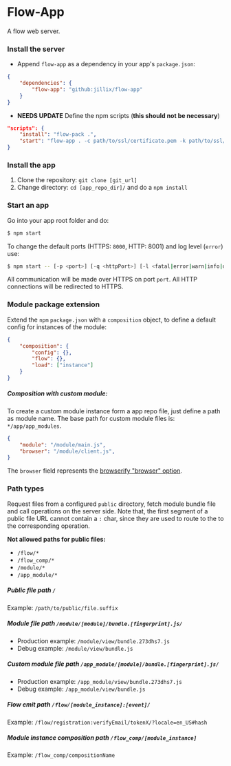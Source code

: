 Flow-App
======

A flow web server.

### Install the server

* Append `flow-app` as a dependency in your app's `package.json`:
```json
{
    "dependencies": {
        "flow-app": "github:jillix/flow-app"
    }
}
```
* **NEEDS UPDATE** Define the npm scripts (**this should not be necessary**)

```json
"scripts": {
    "install": "flow-pack .",
    "start": "flow-app . -c path/to/ssl/certificate.pem -k path/to/ssl/key.pem",
}
```

### Install the app

1. Clone the repository: `git clone [git_url]`
2. Change directory: `cd [app_repo_dir]/` and do a `npm install`

### Start an app

Go into your app root folder and do:

```sh
$ npm start
```

To change the default ports (HTTPS: `8000`, HTTP: 8001) and log level (`error`) use:

```sh
$ npm start -- [-p <port>] [-q <httpPort>] [-l <fatal|error|warn|info|debug|trace>]
```

All communication will be made over HTTPS on port `port`. All HTTP connections will be redirected to HTTPS.

### Module package extension

Extend the `npm` `package.json` with a `composition` object, to define a default config for instances of the module:

```json
{
    "composition": {
        "config": {},
        "flow": {},
        "load": ["instance"]
    }
}
```

##### Composition with custom module:

To create a custom module instance form a app repo file, just define a path as module name.
The base path for custom module files is: `*/app/app_modules`. 

```json
{
    "module": "/module/main.js",
    "browser": "/module/client.js",
}
```

The `browser` field represents the [browserify "browser" option](https://github.com/substack/node-browserify#browser-field).

### Path types

Request files from a configured `public` directory, fetch module bundle file and call operations on the server side.
Note that, the first segment of a public file URL cannot contain a `:` char, since they are used to route to the to the corresponding operation.

**Not allowed paths for public files:**
* `/flow/*`
* `/flow_comp/*`
* `/module/*`
* `/app_module/*`

##### Public file path `/`

Example: `/path/to/public/file.suffix`

##### Module file path `/module/[module]/bundle.[fingerprint].js/`

* Production example: `/module/view/bundle.273dhs7.js`
* Debug example: `/module/view/bundle.js`

##### Custom module file path `/app_module/[module]/bundle.[fingerprint].js/`

* Production example: `/app_module/view/bundle.273dhs7.js`
* Debug example: `/app_module/view/bundle.js`

##### Flow emit path `/flow/[module_instance]:[event]/`

Example: `/flow/registration:verifyEmail/tokenX/?locale=en_US#hash`

##### Module instance composition path `/flow_comp/[module_instance]`

Example: `/flow_comp/compositionName`
